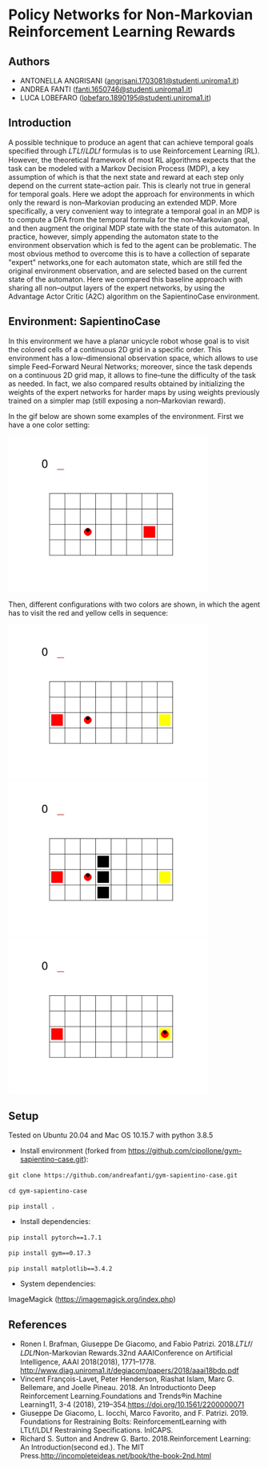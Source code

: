 # Policy Networks for Non-Markovian Reinforcement Learning Rewards

## Authors

- ANTONELLA ANGRISANI (angrisani.1703081@studenti.uniroma1.it)
- ANDREA FANTI (fanti.1650746@studenti.uniroma1.it)
- LUCA LOBEFARO (lobefaro.1890195@studenti.uniroma1.it)


## Introduction

A possible technique to produce an agent that can achieve temporal goals specified through 𝐿𝑇𝐿𝑓/𝐿𝐷𝐿𝑓 formulas is to use Reinforcement Learning (RL). However, the theoretical framework of most RL algorithms expects that the task can be modeled with a Markov Decision Process (MDP), a key assumption of which is that the next state and reward at each step only depend on the current state–action pair. This is clearly not true in general for temporal goals. Here we adopt the approach for environments in which only the reward is non–Markovian producing an extended MDP. More specifically, a very convenient way to integrate a temporal goal in an MDP is to compute a DFA from the temporal formula for the non–Markovian goal, and then augment the original MDP state with the state of this automaton. In practice, however, simply appending the automaton state to the environment observation which is fed to the agent can be problematic. The most obvious method to overcome this is to have a collection of separate "expert" networks,one for each automaton state, which are still fed the original environment observation, and are selected based on the current state of the automaton. Here we compared this baseline approach with sharing all non–output layers of the expert networks, by using the Advantage Actor Critic (A2C) algorithm on the SapientinoCase environment. 


## Environment: SapientinoCase

In this environment we have a planar unicycle robot whose goal is to visit the colored cells of a continuous 2D grid in a specific order. This environment has a low–dimensional observation space, which allows to use simple Feed–Forward Neural Networks; moreover, since the task depends on a continuous 2D grid map, it allows to fine–tune the difficulty of the task as needed. In fact, we also compared results obtained by initializing the weights of the expert networks for harder maps by using weights previously trained on a simpler map (still exposing a non–Markovian reward).

In the gif below are shown some examples of the environment. First we have a one color setting: 

![](./case_1_color/eval.gif)

Then, different configurations with two colors are shown, in which the agent has to visit the red and yellow cells in sequence:

![](./case_2_colors/eval.gif)
![](./case_2_colors_wall_tl/eval.gif)
![](./case_2_colors_hard_start/eval.gif)


## Setup

Tested on Ubuntu 20.04 and Mac OS 10.15.7 with python 3.8.5

* Install environment (forked from https://github.com/cipollone/gym-sapientino-case.git):

`git clone https://github.com/andreafanti/gym-sapientino-case.git`

`cd gym-sapientino-case`

`pip install .`

* Install dependencies:

`pip install pytorch==1.7.1`

`pip install gym==0.17.3`

`pip install matplotlib==3.4.2`

* System dependencies:

ImageMagick (https://imagemagick.org/index.php)


## References
- Ronen I. Brafman, Giuseppe De Giacomo, and Fabio Patrizi. 2018.𝐿𝑇𝐿𝑓/𝐿𝐷𝐿𝑓Non-Markovian Rewards.32nd AAAIConference on Artificial Intelligence, AAAI 2018(2018), 1771–1778.   http://www.diag.uniroma1.it/degiacom/papers/2018/aaai18bdp.pdf
- Vincent François-Lavet, Peter Henderson, Riashat Islam, Marc G. Bellemare, and Joelle Pineau. 2018. An Introductionto Deep Reinforcement Learning.Foundations and Trends®in Machine Learning11, 3-4 (2018), 219–354.https://doi.org/10.1561/2200000071
- Giuseppe De Giacomo, L. Iocchi, Marco Favorito, and F. Patrizi. 2019. Foundations for Restraining Bolts: ReinforcementLearning with LTLf/LDLf Restraining Specifications. InICAPS.
- Richard S. Sutton and Andrew G. Barto. 2018.Reinforcement Learning: An Introduction(second ed.).  The MIT Press.http://incompleteideas.net/book/the-book-2nd.html



